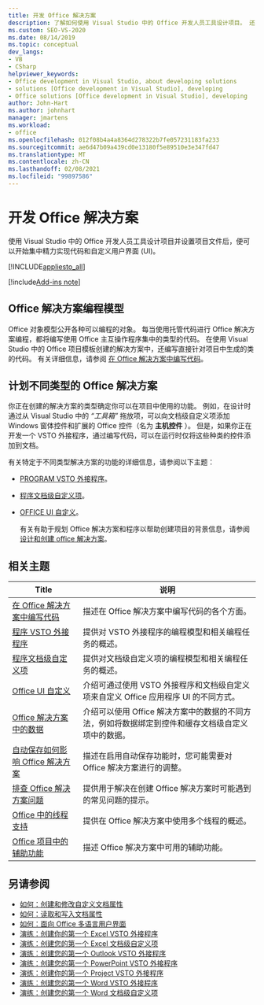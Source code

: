 ```yaml
---
title: 开发 Office 解决方案
description: 了解如何使用 Visual Studio 中的 Office 开发人员工具设计项目。 还了解如何开始实现代码和自定义用户界面)  (UI。
ms.custom: SEO-VS-2020
ms.date: 08/14/2019
ms.topic: conceptual
dev_langs:
- VB
- CSharp
helpviewer_keywords:
- Office development in Visual Studio, about developing solutions
- solutions [Office development in Visual Studio], developing
- Office solutions [Office development in Visual Studio], developing
author: John-Hart
ms.author: johnhart
manager: jmartens
ms.workload:
- office
ms.openlocfilehash: 012f08b4a4a8364d278322b7fe057231183fa233
ms.sourcegitcommit: ae6d47b09a439cd0e13180f5e89510e3e347fd47
ms.translationtype: MT
ms.contentlocale: zh-CN
ms.lasthandoff: 02/08/2021
ms.locfileid: "99897586"
---
```

# <a name="develop-office-solutions"></a>开发 Office 解决方案
  使用 Visual Studio 中的 Office 开发人员工具设计项目并设置项目文件后，便可以开始集中精力实现代码和自定义用户界面 (UI)。

 [!INCLUDE[appliesto_all](../vsto/includes/appliesto-all-md.md)]

[!include[Add-ins note](includes/addinsnote.md)]

## <a name="office-solutions-programming-model"></a>Office 解决方案编程模型
 Office 对象模型公开各种可以编程的对象。 每当使用托管代码进行 Office 解决方案编程，都将编写使用 Office 主互操作程序集中的类型的代码。 在使用 Visual Studio 中的 Office 项目模板创建的解决方案中，还编写直接针对项目中生成的类的代码。 有关详细信息，请参阅 [在 Office 解决方案中编写代码](../vsto/writing-code-in-office-solutions.md)。

## <a name="program-different-types-of-office-solutions"></a>计划不同类型的 Office 解决方案
 你正在创建的解决方案的类型确定你可以在项目中使用的功能。 例如，在设计时通过从 Visual Studio 中的 *“工具箱”* 拖放项，可以向文档级自定义项添加 Windows 窗体控件和扩展的 Office 控件（名为 **主机控件** ）。 但是，如果你正在开发一个 VSTO 外接程序，通过编写代码，可以在运行时仅将这些种类的控件添加到文档。

 有关特定于不同类型解决方案的功能的详细信息，请参阅以下主题：

- [PROGRAM VSTO 外接程序](../vsto/programming-vsto-add-ins.md)。

- [程序文档级自定义项](../vsto/programming-document-level-customizations.md)。

- [OFFICE UI 自定义](../vsto/office-ui-customization.md)。

  有关有助于规划 Office 解决方案和程序以帮助创建项目的背景信息，请参阅 [设计和创建 office 解决方案](../vsto/designing-and-creating-office-solutions.md)。

## <a name="related-topics"></a>相关主题

|Title|说明|
|-----------|-----------------|
|[在 Office 解决方案中编写代码](../vsto/writing-code-in-office-solutions.md)|描述在 Office 解决方案中编写代码的各个方面。|
|[程序 VSTO 外接程序](../vsto/programming-vsto-add-ins.md)|提供对 VSTO 外接程序的编程模型和相关编程任务的概述。|
|[程序文档级自定义项](../vsto/programming-document-level-customizations.md)|提供对文档级自定义项的编程模型和相关编程任务的概述。|
|[Office UI 自定义](../vsto/office-ui-customization.md)|介绍可通过使用 VSTO 外接程序和文档级自定义项来自定义 Office 应用程序 UI 的不同方式。|
|[Office 解决方案中的数据](../vsto/data-in-office-solutions.md)|介绍可以使用 Office 解决方案中的数据的不同方法，例如将数据绑定到控件和缓存文档级自定义项中的数据。|
|[自动保存如何影响 Office 解决方案](./how-autosave-impacts-office-solutions.md)|描述在启用自动保存功能时，您可能需要对 Office 解决方案进行的调整。|
|[排查 Office 解决方案问题](../vsto/troubleshooting-office-solutions.md)|提供用于解决在创建 Office 解决方案时可能遇到的常见问题的提示。|
|[Office 中的线程支持](../vsto/threading-support-in-office.md)|提供在 Office 解决方案中使用多个线程的概述。|
|[Office 项目中的辅助功能](../vsto/accessibility-in-office-projects.md)|描述 Office 解决方案中可用的辅助功能。|

## <a name="see-also"></a>另请参阅
- [如何：创建和修改自定义文档属性](../vsto/how-to-create-and-modify-custom-document-properties.md)
- [如何：读取和写入文档属性](../vsto/how-to-read-from-and-write-to-document-properties.md)
- [如何：面向 Office 多语言用户界面](../vsto/how-to-target-the-office-multilingual-user-interface.md)
- [演练：创建你的第一个 Excel VSTO 外接程序](../vsto/walkthrough-creating-your-first-vsto-add-in-for-excel.md)
- [演练：创建您的第一个 Excel 文档级自定义项](../vsto/walkthrough-creating-your-first-document-level-customization-for-excel.md)
- [演练：创建您的第一个 Outlook VSTO 外接程序](../vsto/walkthrough-creating-your-first-vsto-add-in-for-outlook.md)
- [演练：创建您的第一个 PowerPoint VSTO 外接程序](../vsto/walkthrough-creating-your-first-vsto-add-in-for-powerpoint.md)
- [演练：创建你的第一个 Project VSTO 外接程序](../vsto/walkthrough-creating-your-first-vsto-add-in-for-project.md)
- [演练：创建您的第一个 Word VSTO 外接程序](../vsto/walkthrough-creating-your-first-vsto-add-in-for-word.md)
- [演练：创建您的第一个 Word 文档级自定义项](../vsto/walkthrough-creating-your-first-document-level-customization-for-word.md)
